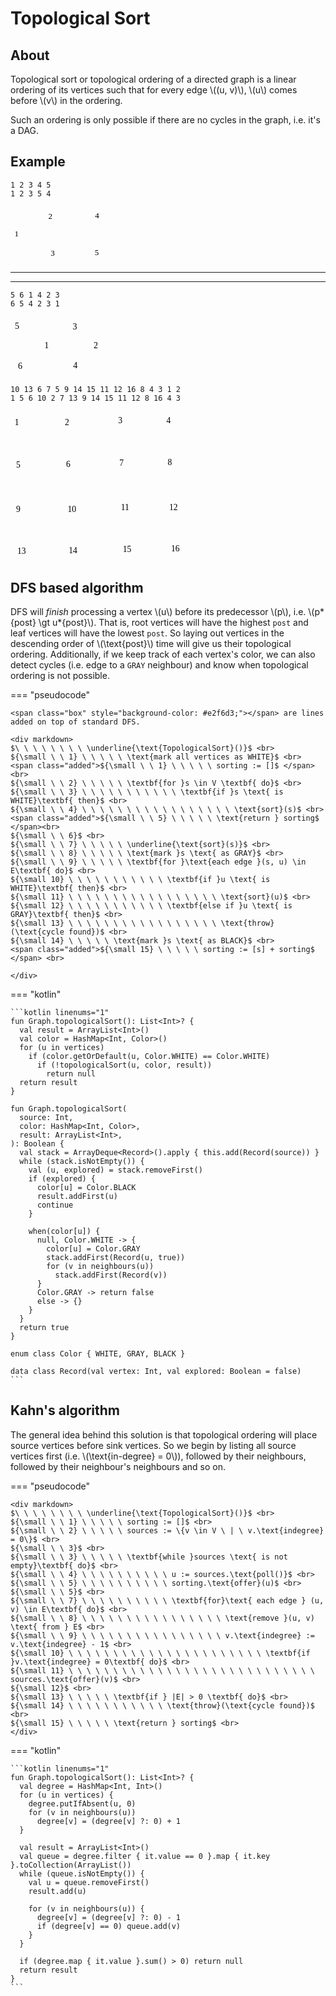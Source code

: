# Topological Sort

<style>
.md-logo img {
  content: url('/data-structures/graph/network-light.svg');
}

:root [data-md-color-scheme=slate] .md-logo img  {
  content: url('/data-structures/graph/network-dark.svg');
}

.added {
  background-color: #e2f6d3;
  display: inline-block;
  width: 100%;
}

:root [data-md-color-scheme=slate] .added {
  background-color: #264d3b;
}

.box {
  display: inline-block;
  width: 12px;
  height: 12px;
  margin-bottom: -2px;
}
</style>

## About

Topological sort or topological ordering of a directed graph is a linear ordering of its vertices such that for every edge \\((u, v)\\), \\(u\\) comes before \\(v\\) in the ordering.

Such an ordering is only possible if there are no cycles in the graph, i.e. it's a DAG.

## Example

<div class="grid" markdown>

```title="Valid topological sortings"
1 2 3 4 5
1 2 3 5 4
```

<svg version="1.1" xmlns="http://www.w3.org/2000/svg" viewBox="0 0 230.51856231689453 137.85714721679688" width="150">
  <g transform="translate(10 54.64300537109375) rotate(0 2.7099990844726562 12.5)"><text x="0" y="17.52" font-family="Virgil, Segoe UI Emoji" font-size="20px" fill="var(--md-code-fg-color)" text-anchor="start" style="white-space: pre;" direction="ltr" dominant-baseline="alphabetic">1</text></g><g transform="translate(92.86145782470703 11.2857666015625) rotate(0 7.1199951171875 12.5)"><text x="0" y="17.52" font-family="Virgil, Segoe UI Emoji" font-size="20px" fill="var(--md-code-fg-color)" text-anchor="start" style="white-space: pre;" direction="ltr" dominant-baseline="alphabetic">2</text></g><g transform="translate(98.71857452392578 102.85714721679688) rotate(0 6.80999755859375 12.5)"><text x="0" y="17.52" font-family="Virgil, Segoe UI Emoji" font-size="20px" fill="var(--md-code-fg-color)" text-anchor="start" style="white-space: pre;" direction="ltr" dominant-baseline="alphabetic">3</text></g><g transform="translate(207.71857452392578 10) rotate(0 6.399993896484375 12.5)"><text x="0" y="17.52" font-family="Virgil, Segoe UI Emoji" font-size="20px" fill="var(--md-code-fg-color)" text-anchor="start" style="white-space: pre;" direction="ltr" dominant-baseline="alphabetic">4</text></g><g transform="translate(207.00428009033203 100.28570556640625) rotate(0 6.17999267578125 12.5)"><text x="0" y="17.52" font-family="Virgil, Segoe UI Emoji" font-size="20px" fill="var(--md-code-fg-color)" text-anchor="start" style="white-space: pre;" direction="ltr" dominant-baseline="alphabetic">5</text></g><g stroke-linecap="round"><g transform="translate(113.42866516113284 21.535655712542223) rotate(0 44.5713653564453 -0.31646207446164)"><path d="M0 0 C14.86 -0.11, 74.29 -0.53, 89.14 -0.63 M0 0 C14.86 -0.11, 74.29 -0.53, 89.14 -0.63" stroke="var(--md-code-fg-color)" stroke-width="2" fill="none"></path></g><g transform="translate(113.42866516113284 21.535655712542223) rotate(0 44.5713653564453 -0.31646207446164)"><path d="M65.71 8.08 C74.2 4.93, 82.69 1.77, 89.14 -0.63 M65.71 8.08 C73.42 5.22, 81.13 2.35, 89.14 -0.63" stroke="var(--md-code-fg-color)" stroke-width="2" fill="none"></path></g><g transform="translate(113.42866516113284 21.535655712542223) rotate(0 44.5713653564453 -0.31646207446164)"><path d="M65.59 -9.02 C74.12 -5.98, 82.66 -2.94, 89.14 -0.63 M65.59 -9.02 C73.34 -6.26, 81.09 -3.5, 89.14 -0.63" stroke="var(--md-code-fg-color)" stroke-width="2" fill="none"></path></g></g><mask></mask><g stroke-linecap="round"><g transform="translate(116.85719299316406 113.5306159598291) rotate(0 40.28569030761719 -1.0740840587365597)"><path d="M0 0 C13.43 -0.36, 67.14 -1.79, 80.57 -2.15 M0 0 C13.43 -0.36, 67.14 -1.79, 80.57 -2.15" stroke="var(--md-code-fg-color)" stroke-width="2" fill="none"></path></g><g transform="translate(116.85719299316406 113.5306159598291) rotate(0 40.28569030761719 -1.0740840587365597)"><path d="M57.32 7.03 C63.85 4.45, 70.38 1.87, 80.57 -2.15 M57.32 7.03 C66.47 3.41, 75.63 -0.2, 80.57 -2.15" stroke="var(--md-code-fg-color)" stroke-width="2" fill="none"></path></g><g transform="translate(116.85719299316406 113.5306159598291) rotate(0 40.28569030761719 -1.0740840587365597)"><path d="M56.86 -10.07 C63.52 -7.84, 70.18 -5.62, 80.57 -2.15 M56.86 -10.07 C66.19 -6.95, 75.53 -3.83, 80.57 -2.15" stroke="var(--md-code-fg-color)" stroke-width="2" fill="none"></path></g></g><mask></mask><g stroke-linecap="round"><g transform="translate(20.2857666015625 58.95813037941599) rotate(0 33.42856597900392 -18.16340758765881)"><path d="M0 0 C11.14 -6.05, 55.71 -30.27, 66.86 -36.33 M0 0 C11.14 -6.05, 55.71 -30.27, 66.86 -36.33" stroke="var(--md-code-fg-color)" stroke-width="2" fill="none"></path></g><g transform="translate(20.2857666015625 58.95813037941599) rotate(0 33.42856597900392 -18.16340758765881)"><path d="M50.3 -17.6 C54.48 -22.33, 58.67 -27.07, 66.86 -36.33 M50.3 -17.6 C54.26 -22.08, 58.22 -26.56, 66.86 -36.33" stroke="var(--md-code-fg-color)" stroke-width="2" fill="none"></path></g><g transform="translate(20.2857666015625 58.95813037941599) rotate(0 33.42856597900392 -18.16340758765881)"><path d="M42.13 -32.62 C48.38 -33.56, 54.63 -34.5, 66.86 -36.33 M42.13 -32.62 C48.05 -33.51, 53.96 -34.39, 66.86 -36.33" stroke="var(--md-code-fg-color)" stroke-width="2" fill="none"></path></g></g><mask></mask><g stroke-linecap="round"><g transform="translate(20.857147216796875 75.47295381730214) rotate(0 35.71428680419922 18.543290805795692)"><path d="M0 0 C11.9 6.18, 59.52 30.91, 71.43 37.09 M0 0 C11.9 6.18, 59.52 30.91, 71.43 37.09" stroke="var(--md-code-fg-color)" stroke-width="2" fill="none"></path></g><g transform="translate(20.857147216796875 75.47295381730214) rotate(0 35.71428680419922 18.543290805795692)"><path d="M46.64 33.85 C56.39 35.12, 66.14 36.4, 71.43 37.09 M46.64 33.85 C55.09 34.95, 63.55 36.06, 71.43 37.09" stroke="var(--md-code-fg-color)" stroke-width="2" fill="none"></path></g><g transform="translate(20.857147216796875 75.47295381730214) rotate(0 35.71428680419922 18.543290805795692)"><path d="M54.52 18.67 C61.17 25.92, 67.82 33.16, 71.43 37.09 M54.52 18.67 C60.29 24.95, 66.06 31.23, 71.43 37.09" stroke="var(--md-code-fg-color)" stroke-width="2" fill="none"></path></g></g><mask></mask><g stroke-linecap="round"><g transform="translate(100.6706547442327 37.2857666015625) rotate(0 0.48895877800384824 31.821441650390653)"><path d="M0 0 C0.16 10.61, 0.81 53.04, 0.98 63.64 M0 0 C0.16 10.61, 0.81 53.04, 0.98 63.64" stroke="var(--md-code-fg-color)" stroke-width="2" fill="none"></path></g><g transform="translate(100.6706547442327 37.2857666015625) rotate(0 0.48895877800384824 31.821441650390653)"><path d="M-7.93 40.28 C-5.49 46.68, -3.05 53.07, 0.98 63.64 M-7.93 40.28 C-5.43 46.84, -2.93 53.39, 0.98 63.64" stroke="var(--md-code-fg-color)" stroke-width="2" fill="none"></path></g><g transform="translate(100.6706547442327 37.2857666015625) rotate(0 0.48895877800384824 31.821441650390653)"><path d="M9.17 40.02 C6.93 46.49, 4.68 52.95, 0.98 63.64 M9.17 40.02 C6.87 46.65, 4.57 53.27, 0.98 63.64" stroke="var(--md-code-fg-color)" stroke-width="2" fill="none"></path></g></g><mask></mask><g stroke-linecap="round"><g transform="translate(114.44691233551336 102.12193272348833) rotate(0 46.55072601077917 -33.06826247016741)"><path d="M0 0 C15.52 -11.02, 77.58 -55.11, 93.1 -66.14 M0 0 C15.52 -11.02, 77.58 -55.11, 93.1 -66.14" stroke="var(--md-code-fg-color)" stroke-width="2" fill="none"></path></g><g transform="translate(114.44691233551336 102.12193272348833) rotate(0 46.55072601077917 -33.06826247016741)"><path d="M78.9 -45.56 C84.13 -53.14, 89.36 -60.72, 93.1 -66.14 M78.9 -45.56 C82.17 -50.3, 85.44 -55.04, 93.1 -66.14" stroke="var(--md-code-fg-color)" stroke-width="2" fill="none"></path></g><g transform="translate(114.44691233551336 102.12193272348833) rotate(0 46.55072601077917 -33.06826247016741)"><path d="M69 -59.5 C77.87 -61.95, 86.75 -64.39, 93.1 -66.14 M69 -59.5 C74.55 -61.03, 80.1 -62.56, 93.1 -66.14" stroke="var(--md-code-fg-color)" stroke-width="2" fill="none"></path></g></g><mask></mask></svg>

<hr><hr>

```title="Valid topological sortings"
5 6 1 4 2 3
6 5 4 2 3 1
```

<svg version="1.1" xmlns="http://www.w3.org/2000/svg" viewBox="0 0 213.97858428955078 136.57138061523438" width="150">
  <g transform="translate(77.4242935180664 53.35723876953125) rotate(0 2.7099990844726562 12.5)"><text x="0" y="17.52" font-family="Virgil, Segoe UI Emoji" font-size="20px" fill="var(--md-code-fg-color)" text-anchor="start" style="white-space: pre;" direction="ltr" dominant-baseline="alphabetic">1</text></g><g transform="translate(10 10) rotate(0 6.17999267578125 12.5)"><text x="0" y="17.52" font-family="Virgil, Segoe UI Emoji" font-size="20px" fill="var(--md-code-fg-color)" text-anchor="start" style="white-space: pre;" direction="ltr" dominant-baseline="alphabetic">5</text></g><g transform="translate(16.999969482421875 101.57138061523438) rotate(0 6.399993896484375 12.5)"><text x="0" y="17.52" font-family="Virgil, Segoe UI Emoji" font-size="20px" fill="var(--md-code-fg-color)" text-anchor="start" style="white-space: pre;" direction="ltr" dominant-baseline="alphabetic">6</text></g><g transform="translate(141.99996948242188 10.42852783203125) rotate(0 6.80999755859375 12.5)"><text x="0" y="17.52" font-family="Virgil, Segoe UI Emoji" font-size="20px" fill="var(--md-code-fg-color)" text-anchor="start" style="white-space: pre;" direction="ltr" dominant-baseline="alphabetic">3</text></g><g transform="translate(143 98.99993896484375) rotate(0 6.399993896484375 12.5)"><text x="0" y="17.52" font-family="Virgil, Segoe UI Emoji" font-size="20px" fill="var(--md-code-fg-color)" text-anchor="start" style="white-space: pre;" direction="ltr" dominant-baseline="alphabetic">4</text></g><g stroke-linecap="round"><g transform="translate(28.68720245361328 20.432248236706357) rotate(0 54.082794189453125 0.36779604665616716)"><path d="M0 0 C18.03 0.12, 90.14 0.61, 108.17 0.74 M0 0 C18.03 0.12, 90.14 0.61, 108.17 0.74" stroke="var(--md-code-fg-color)" stroke-width="2" fill="none"></path></g><g transform="translate(28.68720245361328 20.432248236706357) rotate(0 54.082794189453125 0.36779604665616716)"><path d="M84.62 9.13 C93.15 6.09, 101.68 3.05, 108.17 0.74 M84.62 9.13 C92.36 6.37, 100.11 3.61, 108.17 0.74" stroke="var(--md-code-fg-color)" stroke-width="2" fill="none"></path></g><g transform="translate(28.68720245361328 20.432248236706357) rotate(0 54.082794189453125 0.36779604665616716)"><path d="M84.73 -7.97 C93.22 -4.82, 101.71 -1.66, 108.17 0.74 M84.73 -7.97 C92.44 -5.11, 100.15 -2.24, 108.17 0.74" stroke="var(--md-code-fg-color)" stroke-width="2" fill="none"></path></g></g><mask></mask><g stroke-linecap="round"><g transform="translate(34.318580627441406 112.30219416050033) rotate(0 49.5528564453125 -1.1293781698070973)"><path d="M0 0 C16.52 -0.38, 82.59 -1.88, 99.11 -2.26 M0 0 C16.52 -0.38, 82.59 -1.88, 99.11 -2.26" stroke="var(--md-code-fg-color)" stroke-width="2" fill="none"></path></g><g transform="translate(34.318580627441406 112.30219416050033) rotate(0 49.5528564453125 -1.1293781698070973)"><path d="M75.81 6.82 C82.36 4.27, 88.9 1.72, 99.11 -2.26 M75.81 6.82 C84.98 3.25, 94.15 -0.33, 99.11 -2.26" stroke="var(--md-code-fg-color)" stroke-width="2" fill="none"></path></g><g transform="translate(34.318580627441406 112.30219416050033) rotate(0 49.5528564453125 -1.1293781698070973)"><path d="M75.42 -10.27 C82.08 -8.02, 88.73 -5.77, 99.11 -2.26 M75.42 -10.27 C84.75 -7.12, 94.07 -3.96, 99.11 -2.26" stroke="var(--md-code-fg-color)" stroke-width="2" fill="none"></path></g></g><mask></mask><g stroke-linecap="round"><g transform="translate(72.55852508544922 65.25602958419341) rotate(0 -22.538460310850837 -13.856112895468897)"><path d="M0 0 C-7.51 -4.62, -37.56 -23.09, -45.08 -27.71 M0 0 C-7.51 -4.62, -37.56 -23.09, -45.08 -27.71" stroke="var(--md-code-fg-color)" stroke-width="2" fill="none"></path></g><g transform="translate(72.55852508544922 65.25602958419341) rotate(0 -22.538460310850837 -13.856112895468897)"><path d="M-24.49 -5.02 C-18.3 -3.75, -12.11 -2.48, 0 0 M-24.49 -5.02 C-18.63 -3.82, -12.78 -2.62, 0 0" stroke="var(--md-code-fg-color)" stroke-width="2" fill="none"></path></g><g transform="translate(72.55852508544922 65.25602958419341) rotate(0 -22.538460310850837 -13.856112895468897)"><path d="M-15.53 -19.59 C-11.61 -14.64, -7.68 -9.68, 0 0 M-15.53 -19.59 C-11.82 -14.9, -8.1 -10.22, 0 0" stroke="var(--md-code-fg-color)" stroke-width="2" fill="none"></path></g></g><mask></mask><g stroke-linecap="round"><g transform="translate(71.98714447021484 68.45533902972295) rotate(0 -18.12571679605432 15.3182188048238)"><path d="M0 0 C-6.04 5.11, -30.21 25.53, -36.25 30.64 M0 0 C-6.04 5.11, -30.21 25.53, -36.25 30.64" stroke="var(--md-code-fg-color)" stroke-width="2" fill="none"></path></g><g transform="translate(71.98714447021484 68.45533902972295) rotate(0 -18.12571679605432 15.3182188048238)"><path d="M-11.79 20.59 C-7.15 12.49, -2.52 4.39, 0 0 M-11.79 20.59 C-7.77 13.57, -3.75 6.54, 0 0" stroke="var(--md-code-fg-color)" stroke-width="2" fill="none"></path></g><g transform="translate(71.98714447021484 68.45533902972295) rotate(0 -18.12571679605432 15.3182188048238)"><path d="M-22.27 8.2 C-13.51 4.97, -4.75 1.75, 0 0 M-22.27 8.2 C-14.67 5.4, -7.08 2.6, 0 0" stroke="var(--md-code-fg-color)" stroke-width="2" fill="none"></path></g></g><mask></mask><g transform="translate(189.73859405517578 53.714263916015625) rotate(0 7.1199951171875 12.5)"><text x="0" y="17.52" font-family="Virgil, Segoe UI Emoji" font-size="20px" fill="var(--md-code-fg-color)" text-anchor="start" style="white-space: pre;" direction="ltr" dominant-baseline="alphabetic">2</text></g><g stroke-linecap="round"><g transform="translate(164.28144073486328 106.5) rotate(0 14 -14.5714111328125)"><path d="M0 0 C4.67 -4.86, 23.33 -24.29, 28 -29.14 M0 0 C4.67 -4.86, 23.33 -24.29, 28 -29.14" stroke="var(--md-code-fg-color)" stroke-width="2" fill="none"></path></g><g transform="translate(164.28144073486328 106.5) rotate(0 14 -14.5714111328125)"><path d="M19.83 -10.66 C21.86 -15.26, 23.9 -19.86, 28 -29.14 M19.83 -10.66 C22.44 -16.58, 25.06 -22.49, 28 -29.14" stroke="var(--md-code-fg-color)" stroke-width="2" fill="none"></path></g><g transform="translate(164.28144073486328 106.5) rotate(0 14 -14.5714111328125)"><path d="M9.86 -20.24 C14.37 -22.45, 18.89 -24.67, 28 -29.14 M9.86 -20.24 C15.67 -23.09, 21.47 -25.94, 28 -29.14" stroke="var(--md-code-fg-color)" stroke-width="2" fill="none"></path></g></g><mask></mask><g stroke-linecap="round"><g transform="translate(191.70996856689453 53.928558349609375) rotate(0 -17.428573608398438 -9.714263916015625)"><path d="M0 0 C-5.81 -3.24, -29.05 -16.19, -34.86 -19.43 M0 0 C-5.81 -3.24, -29.05 -16.19, -34.86 -19.43" stroke="var(--md-code-fg-color)" stroke-width="2" fill="none"></path></g><g transform="translate(191.70996856689453 53.928558349609375) rotate(0 -17.428573608398438 -9.714263916015625)"><path d="M-15.16 -16.26 C-20.14 -17.06, -25.12 -17.86, -34.86 -19.43 M-15.16 -16.26 C-20.37 -17.1, -25.58 -17.94, -34.86 -19.43" stroke="var(--md-code-fg-color)" stroke-width="2" fill="none"></path></g><g transform="translate(191.70996856689453 53.928558349609375) rotate(0 -17.428573608398438 -9.714263916015625)"><path d="M-21.8 -4.34 C-25.1 -8.15, -28.4 -11.97, -34.86 -19.43 M-21.8 -4.34 C-25.26 -8.33, -28.71 -12.32, -34.86 -19.43" stroke="var(--md-code-fg-color)" stroke-width="2" fill="none"></path></g></g><mask></mask></svg>

```title="Valid topological sorting"
10 13 6 7 5 9 14 15 11 12 16 8 4 3 1 2
1 5 6 10 2 7 13 9 14 15 11 12 8 16 4 3
```

<svg version="1.1" xmlns="http://www.w3.org/2000/svg" viewBox="0 0 406.320617885659 353.1903024009223" height="240">
  <g transform="translate(10 15.369098136339346) rotate(0 2.7099990844726562 12.5)"><text x="0" y="17.52" font-family="Virgil, Segoe UI Emoji" font-size="20px" fill="var(--md-code-fg-color)" text-anchor="start" style="white-space: pre;" direction="ltr" dominant-baseline="alphabetic">1</text></g><g transform="translate(127.97729251722865 14.170937208091061) rotate(0 7.1199951171875 12.5)"><text x="0" y="17.52" font-family="Virgil, Segoe UI Emoji" font-size="20px" fill="var(--md-code-fg-color)" text-anchor="start" style="white-space: pre;" direction="ltr" dominant-baseline="alphabetic">2</text></g><g transform="translate(253.50816637895366 10.941834464732324) rotate(0 6.80999755859375 12.5)"><text x="0" y="17.52" font-family="Virgil, Segoe UI Emoji" font-size="20px" fill="var(--md-code-fg-color)" text-anchor="start" style="white-space: pre;" direction="ltr" dominant-baseline="alphabetic">3</text></g><g transform="translate(367.19905843837535 10) rotate(0 6.399993896484375 12.5)"><text x="0" y="17.52" font-family="Virgil, Segoe UI Emoji" font-size="20px" fill="var(--md-code-fg-color)" text-anchor="start" style="white-space: pre;" direction="ltr" dominant-baseline="alphabetic">4</text></g><g transform="translate(13.094998267336678 114.66999244167556) rotate(0 6.17999267578125 12.5)"><text x="0" y="17.52" font-family="Virgil, Segoe UI Emoji" font-size="20px" fill="var(--md-code-fg-color)" text-anchor="start" style="white-space: pre;" direction="ltr" dominant-baseline="alphabetic">5</text></g><g transform="translate(131.07229078456544 113.47183151342739) rotate(0 6.399993896484375 12.5)"><text x="0" y="17.52" font-family="Virgil, Segoe UI Emoji" font-size="20px" fill="var(--md-code-fg-color)" text-anchor="start" style="white-space: pre;" direction="ltr" dominant-baseline="alphabetic">6</text></g><g transform="translate(256.60316464629045 110.2427287700686) rotate(0 5.379997253417969 12.5)"><text x="0" y="17.52" font-family="Virgil, Segoe UI Emoji" font-size="20px" fill="var(--md-code-fg-color)" text-anchor="start" style="white-space: pre;" direction="ltr" dominant-baseline="alphabetic">7</text></g><g transform="translate(370.29405670571214 109.30089430533627) rotate(0 7.649993896484375 12.5)"><text x="0" y="17.52" font-family="Virgil, Segoe UI Emoji" font-size="20px" fill="var(--md-code-fg-color)" text-anchor="start" style="white-space: pre;" direction="ltr" dominant-baseline="alphabetic">8</text></g><g transform="translate(13.329118059141138 219.0685161641906) rotate(0 6.089996337890625 12.5)"><text x="0" y="17.52" font-family="Virgil, Segoe UI Emoji" font-size="20px" fill="var(--md-code-fg-color)" text-anchor="start" style="white-space: pre;" direction="ltr" dominant-baseline="alphabetic">9</text></g><g transform="translate(134.57048029070302 218.68635710028786) rotate(0 9.589996337890625 12.5)"><text x="0" y="17.52" font-family="Virgil, Segoe UI Emoji" font-size="20px" fill="var(--md-code-fg-color)" text-anchor="start" style="white-space: pre;" direction="ltr" dominant-baseline="alphabetic">10</text></g><g transform="translate(260.10135415242803 215.45725435692907) rotate(0 5.4199981689453125 12.5)"><text x="0" y="17.52" font-family="Virgil, Segoe UI Emoji" font-size="20px" fill="var(--md-code-fg-color)" text-anchor="start" style="white-space: pre;" direction="ltr" dominant-baseline="alphabetic">11</text></g><g transform="translate(373.7922462118497 214.51541989219675) rotate(0 9.829994201660156 12.5)"><text x="0" y="17.52" font-family="Virgil, Segoe UI Emoji" font-size="20px" fill="var(--md-code-fg-color)" text-anchor="start" style="white-space: pre;" direction="ltr" dominant-baseline="alphabetic">12</text></g><g transform="translate(16.005500042345375 318.1903024009223) rotate(0 9.519996643066406 12.5)"><text x="0" y="17.52" font-family="Virgil, Segoe UI Emoji" font-size="20px" fill="var(--md-code-fg-color)" text-anchor="start" style="white-space: pre;" direction="ltr" dominant-baseline="alphabetic">13</text></g><g transform="translate(137.24686227390737 316.9921414726739) rotate(0 9.109992980957031 12.5)"><text x="0" y="17.52" font-family="Virgil, Segoe UI Emoji" font-size="20px" fill="var(--md-code-fg-color)" text-anchor="start" style="white-space: pre;" direction="ltr" dominant-baseline="alphabetic">14</text></g><g transform="translate(264.4097398643232 313.7630387293152) rotate(0 8.889991760253906 12.5)"><text x="0" y="17.52" font-family="Virgil, Segoe UI Emoji" font-size="20px" fill="var(--md-code-fg-color)" text-anchor="start" style="white-space: pre;" direction="ltr" dominant-baseline="alphabetic">15</text></g><g transform="translate(378.1006319237449 312.8212042645829) rotate(0 9.109992980957031 12.5)"><text x="0" y="17.52" font-family="Virgil, Segoe UI Emoji" font-size="20px" fill="var(--md-code-fg-color)" text-anchor="start" style="white-space: pre;" direction="ltr" dominant-baseline="alphabetic">16</text></g><g stroke-linecap="round"><g transform="translate(17.931008364465356 142.36249650286715) rotate(0 1.3750657947521177 32.64058819366829)"><path d="M0 0 C0.46 10.88, 2.29 54.4, 2.75 65.28 M0 0 C0.46 10.88, 2.29 54.4, 2.75 65.28" stroke="var(--md-code-fg-color)" stroke-width="2" fill="none"></path></g><g transform="translate(17.931008364465356 142.36249650286715) rotate(0 1.3750657947521177 32.64058819366829)"><path d="M-6.78 42.17 C-3.68 49.7, -0.57 57.22, 2.75 65.28 M-6.78 42.17 C-3.65 49.77, -0.51 57.38, 2.75 65.28" stroke="var(--md-code-fg-color)" stroke-width="2" fill="none"></path></g><g transform="translate(17.931008364465356 142.36249650286715) rotate(0 1.3750657947521177 32.64058819366829)"><path d="M10.3 41.45 C7.84 49.21, 5.38 56.97, 2.75 65.28 M10.3 41.45 C7.82 49.29, 5.33 57.13, 2.75 65.28" stroke="var(--md-code-fg-color)" stroke-width="2" fill="none"></path></g></g><mask></mask><g stroke-linecap="round"><g transform="translate(24.819194718550648 315.35753766454343) rotate(0 -0.47555906832474193 -34.2725919223592)"><path d="M0 0 C-0.16 -11.42, -0.79 -57.12, -0.95 -68.55 M0 0 C-0.16 -11.42, -0.79 -57.12, -0.95 -68.55" stroke="var(--md-code-fg-color)" stroke-width="2" fill="none"></path></g><g transform="translate(24.819194718550648 315.35753766454343) rotate(0 -0.47555906832474193 -34.2725919223592)"><path d="M7.92 -45.17 C5.98 -50.29, 4.03 -55.42, -0.95 -68.55 M7.92 -45.17 C4.67 -53.74, 1.42 -62.3, -0.95 -68.55" stroke="var(--md-code-fg-color)" stroke-width="2" fill="none"></path></g><g transform="translate(24.819194718550648 315.35753766454343) rotate(0 -0.47555906832474193 -34.2725919223592)"><path d="M-9.17 -44.94 C-7.37 -50.11, -5.57 -55.28, -0.95 -68.55 M-9.17 -44.94 C-6.16 -53.59, -3.15 -62.24, -0.95 -68.55" stroke="var(--md-code-fg-color)" stroke-width="2" fill="none"></path></g></g><mask></mask><g stroke-linecap="round"><g transform="translate(133.47982607949314 242.73228224114627) rotate(0 -45.696789229812225 39.576681861794015)"><path d="M0 0 C-15.23 13.19, -76.16 65.96, -91.39 79.15 M0 0 C-15.23 13.19, -76.16 65.96, -91.39 79.15" stroke="var(--md-code-fg-color)" stroke-width="2" fill="none"></path></g><g transform="translate(133.47982607949314 242.73228224114627) rotate(0 -45.696789229812225 39.576681861794015)"><path d="M-79.23 57.31 C-83.35 64.71, -87.47 72.1, -91.39 79.15 M-79.23 57.31 C-84.09 66.03, -88.94 74.75, -91.39 79.15" stroke="var(--md-code-fg-color)" stroke-width="2" fill="none"></path></g><g transform="translate(133.47982607949314 242.73228224114627) rotate(0 -45.696789229812225 39.576681861794015)"><path d="M-68.04 70.24 C-75.95 73.26, -83.86 76.28, -91.39 79.15 M-68.04 70.24 C-77.36 73.8, -86.69 77.36, -91.39 79.15" stroke="var(--md-code-fg-color)" stroke-width="2" fill="none"></path></g></g><mask></mask><g stroke-linecap="round"><g transform="translate(144.90403895118413 245.18031896265836) rotate(0 1.2240339249939325 33.864622118662226)"><path d="M0 0 C0.41 11.29, 2.04 56.44, 2.45 67.73 M0 0 C0.41 11.29, 2.04 56.44, 2.45 67.73" stroke="var(--md-code-fg-color)" stroke-width="2" fill="none"></path></g><g transform="translate(144.90403895118413 245.18031896265836) rotate(0 1.2240339249939325 33.864622118662226)"><path d="M-6.95 44.56 C-4.33 51.01, -1.72 57.45, 2.45 67.73 M-6.95 44.56 C-3.46 53.16, 0.03 61.75, 2.45 67.73" stroke="var(--md-code-fg-color)" stroke-width="2" fill="none"></path></g><g transform="translate(144.90403895118413 245.18031896265836) rotate(0 1.2240339249939325 33.864622118662226)"><path d="M10.14 43.94 C8 50.56, 5.86 57.18, 2.45 67.73 M10.14 43.94 C7.29 52.77, 4.43 61.6, 2.45 67.73" stroke="var(--md-code-fg-color)" stroke-width="2" fill="none"></path></g></g><mask></mask><g stroke-linecap="round"><g transform="translate(94.31123853529914 290.8771393209464) rotate(0 17.952290043406094 14.688251457548517)"><path d="M0 0 C5.98 4.9, 29.92 24.48, 35.9 29.38 M0 0 C5.98 4.9, 29.92 24.48, 35.9 29.38" stroke="var(--md-code-fg-color)" stroke-width="2" fill="none"></path></g><g transform="translate(94.31123853529914 290.8771393209464) rotate(0 17.952290043406094 14.688251457548517)"><path d="M14.01 21.71 C22.22 24.59, 30.42 27.46, 35.9 29.38 M14.01 21.71 C21.31 24.27, 28.61 26.82, 35.9 29.38" stroke="var(--md-code-fg-color)" stroke-width="2" fill="none"></path></g><g transform="translate(94.31123853529914 290.8771393209464) rotate(0 17.952290043406094 14.688251457548517)"><path d="M24.06 9.43 C28.5 16.91, 32.94 24.38, 35.9 29.38 M24.06 9.43 C28.01 16.08, 31.96 22.73, 35.9 29.38" stroke="var(--md-code-fg-color)" stroke-width="2" fill="none"></path></g></g><mask></mask><g stroke-linecap="round"><g transform="translate(30.66203474817769 238.65221066246744) rotate(0 23.256395547078796 19.584379375405405)"><path d="M0 0 C7.75 6.53, 38.76 32.64, 46.51 39.17 M0 0 C7.75 6.53, 38.76 32.64, 46.51 39.17" stroke="var(--md-code-fg-color)" stroke-width="2" fill="none"></path></g></g><mask></mask><g stroke-linecap="round"><g transform="translate(153.88018397288715 122.77817160229444) rotate(0 47.32885521545467 -0.40801649641062454)"><path d="M0 0 C15.78 -0.14, 78.88 -0.68, 94.66 -0.82 M0 0 C15.78 -0.14, 78.88 -0.68, 94.66 -0.82" stroke="var(--md-code-fg-color)" stroke-width="2" fill="none"></path></g><g transform="translate(153.88018397288715 122.77817160229444) rotate(0 47.32885521545467 -0.40801649641062454)"><path d="M71.24 7.94 C79.13 4.99, 87.03 2.04, 94.66 -0.82 M71.24 7.94 C79.03 5.03, 86.81 2.12, 94.66 -0.82" stroke="var(--md-code-fg-color)" stroke-width="2" fill="none"></path></g><g transform="translate(153.88018397288715 122.77817160229444) rotate(0 47.32885521545467 -0.40801649641062454)"><path d="M71.09 -9.16 C79.04 -6.35, 86.98 -3.54, 94.66 -0.82 M71.09 -9.16 C78.93 -6.39, 86.76 -3.61, 94.66 -0.82" stroke="var(--md-code-fg-color)" stroke-width="2" fill="none"></path></g></g><mask></mask><g stroke-linecap="round"><g transform="translate(137.55989765817196 105.64186785899591) rotate(0 -0.8160018643454805 -31.824562982966)"><path d="M0 0 C-0.27 -10.61, -1.36 -53.04, -1.63 -63.65 M0 0 C-0.27 -10.61, -1.36 -53.04, -1.63 -63.65" stroke="var(--md-code-fg-color)" stroke-width="2" fill="none"></path></g><g transform="translate(137.55989765817196 105.64186785899591) rotate(0 -0.8160018643454805 -31.824562982966)"><path d="M7.52 -40.38 C4.35 -48.43, 1.19 -56.48, -1.63 -63.65 M7.52 -40.38 C5.47 -45.6, 3.42 -50.81, -1.63 -63.65" stroke="var(--md-code-fg-color)" stroke-width="2" fill="none"></path></g><g transform="translate(137.55989765817196 105.64186785899591) rotate(0 -0.8160018643454805 -31.824562982966)"><path d="M-9.58 -39.95 C-6.83 -48.14, -4.08 -56.34, -1.63 -63.65 M-9.58 -39.95 C-7.8 -45.26, -6.02 -50.57, -1.63 -63.65" stroke="var(--md-code-fg-color)" stroke-width="2" fill="none"></path></g></g><mask></mask><g stroke-linecap="round"><g transform="translate(24.13395757646265 27.30449043551539) rotate(0 48.96085894414557 0)"><path d="M0 0 C16.32 0, 81.6 0, 97.92 0 M0 0 C16.32 0, 81.6 0, 97.92 0" stroke="var(--md-code-fg-color)" stroke-width="2" fill="none"></path></g><g transform="translate(24.13395757646265 27.30449043551539) rotate(0 48.96085894414557 0)"><path d="M74.43 8.55 C82.62 5.57, 90.81 2.59, 97.92 0 M74.43 8.55 C79.81 6.59, 85.19 4.63, 97.92 0" stroke="var(--md-code-fg-color)" stroke-width="2" fill="none"></path></g><g transform="translate(24.13395757646265 27.30449043551539) rotate(0 48.96085894414557 0)"><path d="M74.43 -8.55 C82.62 -5.57, 90.81 -2.59, 97.92 0 M74.43 -8.55 C79.81 -6.59, 85.19 -4.63, 97.92 0" stroke="var(--md-code-fg-color)" stroke-width="2" fill="none"></path></g></g><mask></mask><g stroke-linecap="round"><g transform="translate(164.48839498023267 325.9657175434131) rotate(0 46.92082315480616 0)"><path d="M0 0 C15.64 0, 78.2 0, 93.84 0 M0 0 C15.64 0, 78.2 0, 93.84 0" stroke="var(--md-code-fg-color)" stroke-width="2" fill="none"></path></g><g transform="translate(164.48839498023267 325.9657175434131) rotate(0 46.92082315480616 0)"><path d="M70.35 8.55 C76.19 6.42, 82.04 4.3, 93.84 0 M70.35 8.55 C76.02 6.49, 81.69 4.42, 93.84 0" stroke="var(--md-code-fg-color)" stroke-width="2" fill="none"></path></g><g transform="translate(164.48839498023267 325.9657175434131) rotate(0 46.92082315480616 0)"><path d="M70.35 -8.55 C76.19 -6.42, 82.04 -4.3, 93.84 0 M70.35 -8.55 C76.02 -6.49, 81.69 -4.42, 93.84 0" stroke="var(--md-code-fg-color)" stroke-width="2" fill="none"></path></g></g><mask></mask><g stroke-linecap="round"><g transform="translate(163.6723931158872 229.6760345122886) rotate(0 44.47278643329406 -0.8160174285833364)"><path d="M0 0 C14.82 -0.27, 74.12 -1.36, 88.95 -1.63 M0 0 C14.82 -0.27, 74.12 -1.36, 88.95 -1.63" stroke="var(--md-code-fg-color)" stroke-width="2" fill="none"></path></g><g transform="translate(163.6723931158872 229.6760345122886) rotate(0 44.47278643329406 -0.8160174285833364)"><path d="M65.61 7.35 C71.31 5.16, 77 2.97, 88.95 -1.63 M65.61 7.35 C72.57 4.67, 79.52 2, 88.95 -1.63" stroke="var(--md-code-fg-color)" stroke-width="2" fill="none"></path></g><g transform="translate(163.6723931158872 229.6760345122886) rotate(0 44.47278643329406 -0.8160174285833364)"><path d="M65.3 -9.75 C71.07 -7.77, 76.84 -5.79, 88.95 -1.63 M65.3 -9.75 C72.35 -7.33, 79.39 -4.91, 88.95 -1.63" stroke="var(--md-code-fg-color)" stroke-width="2" fill="none"></path></g></g><mask></mask><g stroke-linecap="round"><g transform="translate(272.2022597545723 310.4614642215191) rotate(0 -1.224002796518164 -33.048589125841005)"><path d="M0 0 C-0.41 -11.02, -2.04 -55.08, -2.45 -66.1 M0 0 C-0.41 -11.02, -2.04 -55.08, -2.45 -66.1" stroke="var(--md-code-fg-color)" stroke-width="2" fill="none"></path></g><g transform="translate(272.2022597545723 310.4614642215191) rotate(0 -1.224002796518164 -33.048589125841005)"><path d="M6.97 -42.94 C4.94 -47.91, 2.92 -52.88, -2.45 -66.1 M6.97 -42.94 C4.15 -49.86, 1.34 -56.78, -2.45 -66.1" stroke="var(--md-code-fg-color)" stroke-width="2" fill="none"></path></g><g transform="translate(272.2022597545723 310.4614642215191) rotate(0 -1.224002796518164 -33.048589125841005)"><path d="M-10.12 -42.3 C-8.48 -47.41, -6.83 -52.52, -2.45 -66.1 M-10.12 -42.3 C-7.83 -49.41, -5.54 -56.52, -2.45 -66.1" stroke="var(--md-code-fg-color)" stroke-width="2" fill="none"></path></g></g><mask></mask><g stroke-linecap="round"><g transform="translate(283.6264726262632 226.41199592643108) rotate(0 41.616748779609225 -0.40801649641062454)"><path d="M0 0 C13.87 -0.14, 69.36 -0.68, 83.23 -0.82 M0 0 C13.87 -0.14, 69.36 -0.68, 83.23 -0.82" stroke="var(--md-code-fg-color)" stroke-width="2" fill="none"></path></g><g transform="translate(283.6264726262632 226.41199592643108) rotate(0 41.616748779609225 -0.40801649641062454)"><path d="M59.83 7.96 C68.32 4.78, 76.82 1.59, 83.23 -0.82 M59.83 7.96 C68.11 4.86, 76.39 1.75, 83.23 -0.82" stroke="var(--md-code-fg-color)" stroke-width="2" fill="none"></path></g><g transform="translate(283.6264726262632 226.41199592643108) rotate(0 41.616748779609225 -0.40801649641062454)"><path d="M59.66 -9.14 C68.22 -6.12, 76.77 -3.1, 83.23 -0.82 M59.66 -9.14 C68 -6.19, 76.35 -3.25, 83.23 -0.82" stroke="var(--md-code-fg-color)" stroke-width="2" fill="none"></path></g></g><mask></mask><g stroke-linecap="round"><g transform="translate(290.97061391927537 318.6216073788768) rotate(0 40.39271485461529 -39.168696493859215)"><path d="M0 0 C13.46 -13.06, 67.32 -65.28, 80.79 -78.34 M0 0 C13.46 -13.06, 67.32 -65.28, 80.79 -78.34" stroke="var(--md-code-fg-color)" stroke-width="2" fill="none"></path></g><g transform="translate(290.97061391927537 318.6216073788768) rotate(0 40.39271485461529 -39.168696493859215)"><path d="M69.87 -55.84 C73.5 -63.32, 77.12 -70.79, 80.79 -78.34 M69.87 -55.84 C73.55 -63.42, 77.22 -70.99, 80.79 -78.34" stroke="var(--md-code-fg-color)" stroke-width="2" fill="none"></path></g><g transform="translate(290.97061391927537 318.6216073788768) rotate(0 40.39271485461529 -39.168696493859215)"><path d="M57.97 -68.12 C65.55 -71.52, 73.13 -74.91, 80.79 -78.34 M57.97 -68.12 C65.65 -71.56, 73.33 -75, 80.79 -78.34" stroke="var(--md-code-fg-color)" stroke-width="2" fill="none"></path></g></g><mask></mask><g stroke-linecap="round"><g transform="translate(383.9962583645423 245.99632082700379) rotate(0 1.224002796518164 28.968517547162236)"><path d="M0 0 C0.41 9.66, 2.04 48.28, 2.45 57.94 M0 0 C0.41 9.66, 2.04 48.28, 2.45 57.94" stroke="var(--md-code-fg-color)" stroke-width="2" fill="none"></path></g><g transform="translate(383.9962583645423 245.99632082700379) rotate(0 1.224002796518164 28.968517547162236)"><path d="M-7.09 34.83 C-3.41 43.74, 0.27 52.66, 2.45 57.94 M-7.09 34.83 C-3.82 42.74, -0.56 50.65, 2.45 57.94" stroke="var(--md-code-fg-color)" stroke-width="2" fill="none"></path></g><g transform="translate(383.9962583645423 245.99632082700379) rotate(0 1.224002796518164 28.968517547162236)"><path d="M10 34.1 C7.09 43.3, 4.17 52.49, 2.45 57.94 M10 34.1 C7.41 42.26, 4.83 50.42, 2.45 57.94" stroke="var(--md-code-fg-color)" stroke-width="2" fill="none"></path></g></g><mask></mask><g stroke-linecap="round"><g transform="translate(263.2261147328692 138.28242492418838) rotate(0 1.2240339249939893 35.08862491518039)"><path d="M0 0 C0.41 11.7, 2.04 58.48, 2.45 70.18 M0 0 C0.41 11.7, 2.04 58.48, 2.45 70.18" stroke="var(--md-code-fg-color)" stroke-width="2" fill="none"></path></g><g transform="translate(263.2261147328692 138.28242492418838) rotate(0 1.2240339249939893 35.08862491518039)"><path d="M-6.92 47 C-4.57 52.8, -2.23 58.6, 2.45 70.18 M-6.92 47 C-3.83 54.64, -0.74 62.28, 2.45 70.18" stroke="var(--md-code-fg-color)" stroke-width="2" fill="none"></path></g><g transform="translate(263.2261147328692 138.28242492418838) rotate(0 1.2240339249939893 35.08862491518039)"><path d="M10.17 46.4 C8.24 52.35, 6.31 58.31, 2.45 70.18 M10.17 46.4 C7.63 54.24, 5.08 62.07, 2.45 70.18" stroke="var(--md-code-fg-color)" stroke-width="2" fill="none"></path></g></g><mask></mask><g stroke-linecap="round"><g transform="translate(151.43217837985082 134.20235334550955) rotate(0 51.816927726306176 18.768354164703112)"><path d="M0 0 C17.27 6.26, 86.36 31.28, 103.63 37.54 M0 0 C17.27 6.26, 86.36 31.28, 103.63 37.54" stroke="var(--md-code-fg-color)" stroke-width="2" fill="none"></path></g></g><mask></mask><g stroke-linecap="round"><g transform="translate(277.914335061942 214.17175006191889) rotate(0 46.104821290460734 -40.39269929037738)"><path d="M0 0 C15.37 -13.46, 76.84 -67.32, 92.21 -80.79 M0 0 C15.37 -13.46, 76.84 -67.32, 92.21 -80.79" stroke="var(--md-code-fg-color)" stroke-width="2" fill="none"></path></g><g transform="translate(277.914335061942 214.17175006191889) rotate(0 46.104821290460734 -40.39269929037738)"><path d="M80.17 -58.87 C84.39 -66.55, 88.61 -74.23, 92.21 -80.79 M80.17 -58.87 C83.79 -65.46, 87.41 -72.04, 92.21 -80.79" stroke="var(--md-code-fg-color)" stroke-width="2" fill="none"></path></g><g transform="translate(277.914335061942 214.17175006191889) rotate(0 46.104821290460734 -40.39269929037738)"><path d="M68.9 -71.74 C77.07 -74.91, 85.24 -78.08, 92.21 -80.79 M68.9 -71.74 C75.91 -74.45, 82.91 -77.17, 92.21 -80.79" stroke="var(--md-code-fg-color)" stroke-width="2" fill="none"></path></g></g><mask></mask><g stroke-linecap="round"><g transform="translate(317.08304712003905 193.77142329700064) rotate(0 22.84842574338188 8.976145021703047)"><path d="M0 0 C7.62 2.99, 38.08 14.96, 45.7 17.95 M0 0 C7.62 2.99, 38.08 14.96, 45.7 17.95" stroke="var(--md-code-fg-color)" stroke-width="2" fill="none"></path></g><g transform="translate(317.08304712003905 193.77142329700064) rotate(0 22.84842574338188 8.976145021703047)"><path d="M21.16 17.33 C27.98 17.5, 34.8 17.68, 45.7 17.95 M21.16 17.33 C28.58 17.52, 36 17.71, 45.7 17.95" stroke="var(--md-code-fg-color)" stroke-width="2" fill="none"></path></g><g transform="translate(317.08304712003905 193.77142329700064) rotate(0 22.84842574338188 8.976145021703047)"><path d="M27.3 1.7 C32.41 6.22, 37.52 10.73, 45.7 17.95 M27.3 1.7 C32.86 6.62, 38.42 11.53, 45.7 17.95" stroke="var(--md-code-fg-color)" stroke-width="2" fill="none"></path></g></g><mask></mask><g stroke-linecap="round"><g transform="translate(298.31475521228754 187.24328386833395) rotate(0 -14.280250525375777 -4.89607344302425)"><path d="M0 0 C-4.76 -1.63, -23.8 -8.16, -28.56 -9.79 M0 0 C-4.76 -1.63, -23.8 -8.16, -28.56 -9.79" stroke="var(--md-code-fg-color)" stroke-width="2" fill="none"></path></g></g><mask></mask><g stroke-linecap="round"><g transform="translate(383.9962583645423 209.27567661889464) rotate(0 -0.8160329928212491 -35.90462677952584)"><path d="M0 0 C-0.27 -11.97, -1.36 -59.84, -1.63 -71.81 M0 0 C-0.27 -11.97, -1.36 -59.84, -1.63 -71.81" stroke="var(--md-code-fg-color)" stroke-width="2" fill="none"></path></g><g transform="translate(383.9962583645423 209.27567661889464) rotate(0 -0.8160329928212491 -35.90462677952584)"><path d="M7.45 -48.52 C4.18 -56.92, 0.9 -65.31, -1.63 -71.81 M7.45 -48.52 C5.18 -54.34, 2.91 -60.16, -1.63 -71.81" stroke="var(--md-code-fg-color)" stroke-width="2" fill="none"></path></g><g transform="translate(383.9962583645423 209.27567661889464) rotate(0 -0.8160329928212491 -35.90462677952584)"><path d="M-9.65 -48.13 C-6.76 -56.67, -3.87 -65.21, -1.63 -71.81 M-9.65 -48.13 C-7.64 -54.05, -5.64 -59.97, -1.63 -71.81" stroke="var(--md-code-fg-color)" stroke-width="2" fill="none"></path></g></g><mask></mask><g stroke-linecap="round"><g transform="translate(126.1357470434325 72.18526223674428) rotate(0 -49.368859876318254 -17.952313389762935)"><path d="M0 0 C-16.46 -5.98, -82.28 -29.92, -98.74 -35.9 M0 0 C-16.46 -5.98, -82.28 -29.92, -98.74 -35.9" stroke="var(--md-code-fg-color)" stroke-width="2" fill="none"></path></g><g transform="translate(126.1357470434325 72.18526223674428) rotate(0 -49.368859876318254 -17.952313389762935)"><path d="M-73.74 -35.91 C-82.59 -35.91, -91.44 -35.91, -98.74 -35.9 M-73.74 -35.91 C-82.07 -35.91, -90.41 -35.91, -98.74 -35.9" stroke="var(--md-code-fg-color)" stroke-width="2" fill="none"></path></g><g transform="translate(126.1357470434325 72.18526223674428) rotate(0 -49.368859876318254 -17.952313389762935)"><path d="M-79.58 -19.84 C-86.36 -25.53, -93.14 -31.21, -98.74 -35.9 M-79.58 -19.84 C-85.97 -25.2, -92.36 -30.55, -98.74 -35.9" stroke="var(--md-code-fg-color)" stroke-width="2" fill="none"></path></g></g><mask></mask><g stroke-linecap="round"><g transform="translate(145.7200408155294 79.5294190939943) rotate(0 51.40892679413355 17.544281329114398)"><path d="M0 0 C17.14 5.85, 85.68 29.24, 102.82 35.09 M0 0 C17.14 5.85, 85.68 29.24, 102.82 35.09" stroke="var(--md-code-fg-color)" stroke-width="2" fill="none"></path></g></g><mask></mask><g stroke-linecap="round"><g transform="translate(260.77810913983285 104.009864130305) rotate(0 0 -31.82457076508493)"><path d="M0 0 C0 -10.61, 0 -53.04, 0 -63.65 M0 0 C0 -10.61, 0 -53.04, 0 -63.65" stroke="var(--md-code-fg-color)" stroke-width="2" fill="none"></path></g><g transform="translate(260.77810913983285 104.009864130305) rotate(0 0 -31.82457076508493)"><path d="M8.55 -40.16 C6.36 -46.16, 4.18 -52.17, 0 -63.65 M8.55 -40.16 C6.35 -46.2, 4.15 -52.24, 0 -63.65" stroke="var(--md-code-fg-color)" stroke-width="2" fill="none"></path></g><g transform="translate(260.77810913983285 104.009864130305) rotate(0 0 -31.82457076508493)"><path d="M-8.55 -40.16 C-6.36 -46.16, -4.18 -52.17, 0 -63.65 M-8.55 -40.16 C-6.35 -46.2, -4.15 -52.24, 0 -63.65" stroke="var(--md-code-fg-color)" stroke-width="2" fill="none"></path></g></g><mask></mask><g stroke-linecap="round"><g transform="translate(366.85997018548164 112.16999172342469) rotate(0 -46.104821290460734 -35.90463456164477)"><path d="M0 0 C-15.37 -11.97, -76.84 -59.84, -92.21 -71.81 M0 0 C-15.37 -11.97, -76.84 -59.84, -92.21 -71.81" stroke="var(--md-code-fg-color)" stroke-width="2" fill="none"></path></g><g transform="translate(366.85997018548164 112.16999172342469) rotate(0 -46.104821290460734 -35.90463456164477)"><path d="M-68.42 -64.12 C-74.97 -66.24, -81.52 -68.36, -92.21 -71.81 M-68.42 -64.12 C-76.19 -66.63, -83.95 -69.14, -92.21 -71.81" stroke="var(--md-code-fg-color)" stroke-width="2" fill="none"></path></g><g transform="translate(366.85997018548164 112.16999172342469) rotate(0 -46.104821290460734 -35.90463456164477)"><path d="M-78.93 -50.63 C-82.59 -56.46, -86.24 -62.29, -92.21 -71.81 M-78.93 -50.63 C-83.26 -57.54, -87.6 -64.46, -92.21 -71.81" stroke="var(--md-code-fg-color)" stroke-width="2" fill="none"></path></g></g><mask></mask><g stroke-linecap="round"><g transform="translate(379.100184921518 99.92979255162624) rotate(0 -0.40803206064850883 -30.192543690037212)"><path d="M0 0 C-0.14 -10.06, -0.68 -50.32, -0.82 -60.39 M0 0 C-0.14 -10.06, -0.68 -50.32, -0.82 -60.39" stroke="var(--md-code-fg-color)" stroke-width="2" fill="none"></path></g><g transform="translate(379.100184921518 99.92979255162624) rotate(0 -0.40803206064850883 -30.192543690037212)"><path d="M8.05 -37.01 C5.2 -44.54, 2.34 -52.06, -0.82 -60.39 M8.05 -37.01 C5.45 -43.88, 2.84 -50.75, -0.82 -60.39" stroke="var(--md-code-fg-color)" stroke-width="2" fill="none"></path></g><g transform="translate(379.100184921518 99.92979255162624) rotate(0 -0.40803206064850883 -30.192543690037212)"><path d="M-9.05 -36.78 C-6.4 -44.38, -3.75 -51.98, -0.82 -60.39 M-9.05 -36.78 C-6.63 -43.72, -4.21 -50.65, -0.82 -60.39" stroke="var(--md-code-fg-color)" stroke-width="2" fill="none"></path></g></g><mask></mask><g stroke-linecap="round"><g transform="translate(360.33183075681495 20.776382135324468) rotate(0 -43.24875250830013 0)"><path d="M0 0 C-14.42 0, -72.08 0, -86.5 0 M0 0 C-14.42 0, -72.08 0, -86.5 0" stroke="var(--md-code-fg-color)" stroke-width="2" fill="none"></path></g><g transform="translate(360.33183075681495 20.776382135324468) rotate(0 -43.24875250830013 0)"><path d="M-63.01 -8.55 C-68.93 -6.4, -74.85 -4.24, -86.5 0 M-63.01 -8.55 C-69.9 -6.04, -76.79 -3.53, -86.5 0" stroke="var(--md-code-fg-color)" stroke-width="2" fill="none"></path></g><g transform="translate(360.33183075681495 20.776382135324468) rotate(0 -43.24875250830013 0)"><path d="M-63.01 8.55 C-68.93 6.4, -74.85 4.24, -86.5 0 M-63.01 8.55 C-69.9 6.04, -76.79 3.53, -86.5 0" stroke="var(--md-code-fg-color)" stroke-width="2" fill="none"></path></g></g><mask></mask></svg>

</div>

## DFS based algorithm

DFS will _finish_ processing a vertex \\(u\\) before its predecessor \\(p\\), i.e. \\(p*{post} \gt u*{post}\\). That is, root vertices will have the highest `post` and leaf vertices will have the lowest `post`. So laying out vertices in the descending order of \\(\text{post}\\) time will give us their topological ordering. Additionally, if we keep track of each vertex's color, we can also detect cycles (i.e. edge to a `GRAY` neighbour) and know when topological ordering is not possible.

=== "pseudocode"

    <span class="box" style="background-color: #e2f6d3;"></span> are lines added on top of standard DFS.

    <div markdown>
    $\ \ \ \ \ \ \ \ \underline{\text{TopologicalSort}()}$ <br>
    ${\small \ \ 1} \ \ \ \ \ \text{mark all vertices as WHITE}$ <br>
    <span class="added">${\small \ \ 1} \ \ \ \ \ sorting := []$ </span><br>
    ${\small \ \ 2} \ \ \ \ \ \textbf{for }s \in V \textbf{ do}$ <br>
    ${\small \ \ 3} \ \ \ \ \ \ \ \ \ \ \ \textbf{if }s \text{ is WHITE}\textbf{ then}$ <br>
    ${\small \ \ 4} \ \ \ \ \ \ \ \ \ \ \ \ \ \ \ \ \ \text{sort}(s)$ <br>
    <span class="added">${\small \ \ 5} \ \ \ \ \ \text{return } sorting$ </span><br>
    ${\small \ \ 6}$ <br>
    ${\small \ \ 7} \ \ \ \ \ \underline{\text{sort}(s)}$ <br>
    ${\small \ \ 8} \ \ \ \ \ \text{mark }s \text{ as GRAY}$ <br>
    ${\small \ \ 9} \ \ \ \ \ \textbf{for }\text{each edge }(s, u) \in E\textbf{ do}$ <br>
    ${\small 10} \ \ \ \ \ \ \ \ \ \ \ \textbf{if }u \text{ is WHITE}\textbf{ then}$ <br>
    ${\small 11} \ \ \ \ \ \ \ \ \ \ \ \ \ \ \ \ \ \text{sort}(u)$ <br>
    ${\small 12} \ \ \ \ \ \ \ \ \ \ \ \textbf{else if }u \text{ is GRAY}\textbf{ then}$ <br>
    ${\small 13} \ \ \ \ \ \ \ \ \ \ \ \ \ \ \ \ \ \text{throw}(\text{cycle found})$ <br>
    ${\small 14} \ \ \ \ \ \text{mark }s \text{ as BLACK}$ <br>
    <span class="added">${\small 15} \ \ \ \ \ sorting := [s] + sorting$ </span> <br>

    </div>

=== "kotlin"

    ```kotlin linenums="1"
    fun Graph.topologicalSort(): List<Int>? {
      val result = ArrayList<Int>()
      val color = HashMap<Int, Color>()
      for (u in vertices)
        if (color.getOrDefault(u, Color.WHITE) == Color.WHITE)
          if (!topologicalSort(u, color, result))
            return null
      return result
    }

    fun Graph.topologicalSort(
      source: Int,
      color: HashMap<Int, Color>,
      result: ArrayList<Int>,
    ): Boolean {
      val stack = ArrayDeque<Record>().apply { this.add(Record(source)) }
      while (stack.isNotEmpty()) {
        val (u, explored) = stack.removeFirst()
        if (explored) {
          color[u] = Color.BLACK
          result.addFirst(u)
          continue
        }

        when(color[u]) {
          null, Color.WHITE -> {
            color[u] = Color.GRAY
            stack.addFirst(Record(u, true))
            for (v in neighbours(u))
              stack.addFirst(Record(v))
          }
          Color.GRAY -> return false
          else -> {}
        }
      }
      return true
    }

    enum class Color { WHITE, GRAY, BLACK }

    data class Record(val vertex: Int, val explored: Boolean = false)
    ```

## Kahn's algorithm

The general idea behind this solution is that topological ordering will place source vertices before sink vertices. So we begin by listing all source vertices first (i.e. \\(\text{in-degree} = 0\\)), followed by their neighbours, followed by their neighbour's neighbours and so on.

=== "pseudocode"

    <div markdown>
    $\ \ \ \ \ \ \ \ \underline{\text{TopologicalSort}()}$ <br>
    ${\small \ \ 1} \ \ \ \ \ sorting := []$ <br>
    ${\small \ \ 2} \ \ \ \ \ sources := \{v \in V \ | \ v.\text{indegree} = 0\}$ <br>
    ${\small \ \ 3}$ <br>
    ${\small \ \ 3} \ \ \ \ \ \textbf{while }sources \text{ is not empty}\textbf{ do}$ <br>
    ${\small \ \ 4} \ \ \ \ \ \ \ \ \ \ u := sources.\text{poll()}$ <br>
    ${\small \ \ 5} \ \ \ \ \ \ \ \ \ \ sorting.\text{offer}(u)$ <br>
    ${\small \ \ 5}$ <br>
    ${\small \ \ 7} \ \ \ \ \ \ \ \ \ \ \textbf{for}\text{ each edge } (u, v) \in E\textbf{ do}$ <br>
    ${\small \ \ 8} \ \ \ \ \ \ \ \ \ \ \ \ \ \ \ \ \text{remove }(u, v) \text{ from } E$ <br>
    ${\small \ \ 9} \ \ \ \ \ \ \ \ \ \ \ \ \ \ \ \ v.\text{indegree} := v.\text{indegree} - 1$ <br>
    ${\small 10} \ \ \ \ \ \ \ \ \ \ \ \ \ \ \ \ \ \ \ \ \ \ \textbf{if }v.\text{indegree} = 0\textbf{ do}$ <br>
    ${\small 11} \ \ \ \ \ \ \ \ \ \ \ \ \ \ \ \ \ \ \ \ \ \ \ \ \ \ \ \ sources.\text{offer}(v)$ <br>
    ${\small 12}$ <br>
    ${\small 13} \ \ \ \ \ \textbf{if } |E| > 0 \textbf{ do}$ <br>
    ${\small 14} \ \ \ \ \ \ \ \ \ \ \ \text{throw}(\text{cycle found})$ <br>
    ${\small 15} \ \ \ \ \ \text{return } sorting$ <br>
    </div>

=== "kotlin"

    ```kotlin linenums="1"
    fun Graph.topologicalSort(): List<Int>? {
      val degree = HashMap<Int, Int>()
      for (u in vertices) {
        degree.putIfAbsent(u, 0)
        for (v in neighbours(u))
          degree[v] = (degree[v] ?: 0) + 1
      }

      val result = ArrayList<Int>()
      val queue = degree.filter { it.value == 0 }.map { it.key }.toCollection(ArrayList())
      while (queue.isNotEmpty()) {
        val u = queue.removeFirst()
        result.add(u)

        for (v in neighbours(u)) {
          degree[v] = (degree[v] ?: 0) - 1
          if (degree[v] == 0) queue.add(v)
        }
      }

      if (degree.map { it.value }.sum() > 0) return null
      return result
    }
    ```

</div>
